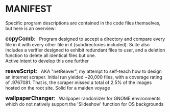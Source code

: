# MANIFEST  
Specific program descriptions are contained in the code files themselves, but here is an overview:  

<span style="font-size:larger;">__copyComb__:</span> &nbsp; Program designed to accept a directory and compare every file in it with every other file in it (subdirectories included). Suite also includes a verifier designed to exhibit redundant files to user, and a deletion function to delete all identical files but one.  
Active intent to develop this one further  
  
<span style="font-size:larger;">__reaveScript__:</span> &nbsp; AKA "netReaver", my attempt to self-teach how to design an internet scraper. Initial run yielded ~20,000 files, with a coverage rating of .9767081. That is, the scraper missed a total of 2.5% of the images hosted on the root site. Solid for a maiden voyage  
  
<span style="font-size:larger;">__wallpaperChanger__:</span> &nbsp; Wallpaper randomizer for GNOME environments which do not natively support the 'Slideshow' function for OS backgrounds